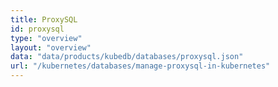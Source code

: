```yaml
---
title: ProxySQL
id: proxysql
type: "overview"
layout: "overview"
data: "data/products/kubedb/databases/proxysql.json"
url: "/kubernetes/databases/manage-proxysql-in-kubernetes"
---
```

